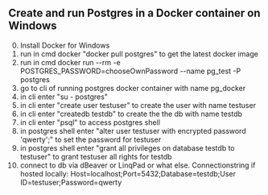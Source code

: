 ## Create and run Postgres in a Docker container on Windows

0. Install Docker for Windows
1. run in cmd docker "docker pull postgres" to get the latest docker image
2. run in cmd docker run --rm -e POSTGRES_PASSWORD=chooseOwnPassword --name pg_test -P postgres
3. go to cli of running postgres docker container with name pg_docker
4. in cli enter "su - postgres"
5. in cli enter "create user testuser" to create the user with name testuser
6. in cli enter "createdb testdb" to create the the db with name testdb
7. in cli enter "psql" to access postgres shell
8. in postgres shell enter "alter user testuser with encrypted password 'qwerty';" to set the password for testuser
9. in postgres shell enter "grant all privileges on database testdb to testuser" to grant testuser all rights for testdb
10. connect to db via dBeaver or LinqPad or what else. Connectionstring if hosted locally: Host=localhost;Port=5432;Database=testdb;User ID=testuser;Password=qwerty
